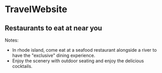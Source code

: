 # TravelWebsite
<html>
<body>

<h2> Restaurants to eat at near you </h2>
Notes:
<ul>
<li>In rhode island, come eat at a seafood restaurant alongside a river to have the "exclusive" dining experience.</li>
<li>Enjoy the scenery with outdoor seating and enjoy the delicious cocktails.</li>
  
</ul>

  
</body>
</html>
